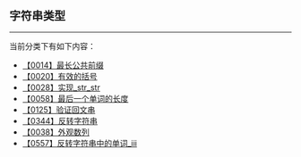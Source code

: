 <div style="font-size: 20px; margin-bottom: 15px; font-weight: bold;">字符串类型</div>
<hr style="height: 1px; margin: 1em 0px;" />

当前分类下有如下内容：

* [【0014】最长公共前缀](/tools/tpl/longest-common-prefix.md)
* [【0020】有效的括号](/tools/tpl/valid-parentheses.md)
* [【0028】实现_str_str](/tools/tpl/implement-strstr.md)
* [【0058】最后一个单词的长度](/tools/tpl/length-of-last-word.md)
* [【0125】验证回文串](/tools/tpl/valid-palindrome.md)
* [【0344】反转字符串](/tools/tpl/reverse-string.md)
* [【0038】外观数列](/tools/tpl/count-and-say.md)
* [【0557】反转字符串中的单词_iii](/tools/tpl/reverse-words-in-a-string-iii.md)